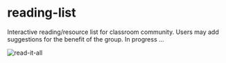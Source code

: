 # reading-list
Interactive reading/resource list for classroom community. Users may add suggestions for the benefit of the group. In progress ...

![read-it-all](https://user-images.githubusercontent.com/44883733/56396511-29fc2c80-620d-11e9-9159-c20f3c97a6b7.png)
